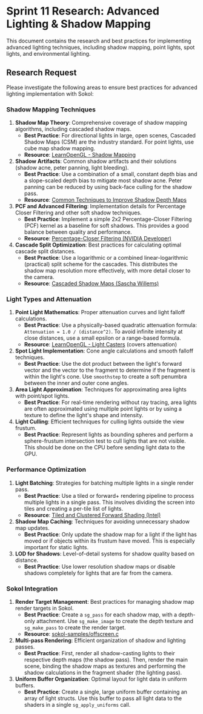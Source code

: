 # Sprint 11 Research: Advanced Lighting & Shadow Mapping

This document contains the research and best practices for implementing advanced lighting techniques, including shadow mapping, point lights, spot lights, and environmental lighting.

## Research Request

Please investigate the following areas to ensure best practices for advanced lighting implementation with Sokol:

### Shadow Mapping Techniques
1.  **Shadow Map Theory**: Comprehensive coverage of shadow mapping algorithms, including cascaded shadow maps.
    *   **Best Practice**: For directional lights in large, open scenes, Cascaded Shadow Maps (CSM) are the industry standard. For point lights, use cube map shadow mapping.
    *   **Resource**: [LearnOpenGL - Shadow Mapping](https://learnopengl.com/Advanced-Lighting/Shadows/Shadow-Mapping)
2.  **Shadow Artifacts**: Common shadow artifacts and their solutions (shadow acne, peter panning, light bleeding).
    *   **Best Practice**: Use a combination of a small, constant depth bias and a slope-scaled depth bias to mitigate most shadow acne. Peter panning can be reduced by using back-face culling for the shadow pass.
    *   **Resource**: [Common Techniques to Improve Shadow Depth Maps](https://docs.microsoft.com/en-us/windows/win32/dxtecharts/common-techniques-to-improve-shadow-depth-maps)
3.  **PCF and Advanced Filtering**: Implementation details for Percentage Closer Filtering and other soft shadow techniques.
    *   **Best Practice**: Implement a simple 2x2 Percentage-Closer Filtering (PCF) kernel as a baseline for soft shadows. This provides a good balance between quality and performance.
    *   **Resource**: [Percentage-Closer Filtering (NVIDIA Developer)](https://developer.nvidia.com/gpugems/gpugems/part-ii-lighting-and-shadows/chapter-11-shadow-map-antialiasing)
4.  **Cascade Split Optimization**: Best practices for calculating optimal cascade split distances.
    *   **Best Practice**: Use a logarithmic or a combined linear-logarithmic (practical) split scheme for the cascades. This distributes the shadow map resolution more effectively, with more detail closer to the camera.
    *   **Resource**: [Cascaded Shadow Maps (Sascha Willems)](https://saschawillems.de/blog/2016/03/02/cascaded-shadow-mapping/)

### Light Types and Attenuation
1.  **Point Light Mathematics**: Proper attenuation curves and light falloff calculations.
    *   **Best Practice**: Use a physically-based quadratic attenuation formula: `Attenuation = 1.0 / (distance^2)`. To avoid infinite intensity at close distances, use a small epsilon or a range-based formula.
    *   **Resource**: [LearnOpenGL - Light Casters](https://learnopengl.com/Advanced-Lighting/Light-casters) (covers attenuation)
2.  **Spot Light Implementation**: Cone angle calculations and smooth falloff techniques.
    *   **Best Practice**: Use the dot product between the light's forward vector and the vector to the fragment to determine if the fragment is within the light's cone. Use `smoothstep` to create a soft penumbra between the inner and outer cone angles.
3.  **Area Light Approximation**: Techniques for approximating area lights with point/spot lights.
    *   **Best Practice**: For real-time rendering without ray tracing, area lights are often approximated using multiple point lights or by using a texture to define the light's shape and intensity.
4.  **Light Culling**: Efficient techniques for culling lights outside the view frustum.
    *   **Best Practice**: Represent lights as bounding spheres and perform a sphere-frustum intersection test to cull lights that are not visible. This should be done on the CPU before sending light data to the GPU.

### Performance Optimization
1.  **Light Batching**: Strategies for batching multiple lights in a single render pass.
    *   **Best Practice**: Use a tiled or forward+ rendering pipeline to process multiple lights in a single pass. This involves dividing the screen into tiles and creating a per-tile list of lights.
    *   **Resource**: [Tiled and Clustered Forward Shading (Intel)](https://www.intel.com/content/www/us/en/developer/articles/technical/tiled-and-clustered-forward-shading.html)
2.  **Shadow Map Caching**: Techniques for avoiding unnecessary shadow map updates.
    *   **Best Practice**: Only update the shadow map for a light if the light has moved or if objects within its frustum have moved. This is especially important for static lights.
3.  **LOD for Shadows**: Level-of-detail systems for shadow quality based on distance.
    *   **Best Practice**: Use lower resolution shadow maps or disable shadows completely for lights that are far from the camera.

### Sokol Integration
1.  **Render Target Management**: Best practices for managing shadow map render targets in Sokol.
    *   **Best Practice**: Create a `sg_pass` for each shadow map, with a depth-only attachment. Use `sg_make_image` to create the depth texture and `sg_make_pass` to create the render target.
    *   **Resource**: [sokol-samples/offscreen.c](https://github.com/floooh/sokol-samples/blob/master/sapp/offscreen-sapp.c)
2.  **Multi-pass Rendering**: Efficient organization of shadow and lighting passes.
    *   **Best Practice**: First, render all shadow-casting lights to their respective depth maps (the shadow pass). Then, render the main scene, binding the shadow maps as textures and performing the shadow calculations in the fragment shader (the lighting pass).
3.  **Uniform Buffer Organization**: Optimal layout for light data in uniform buffers.
    *   **Best Practice**: Create a single, large uniform buffer containing an array of light structs. Use this buffer to pass all light data to the shaders in a single `sg_apply_uniforms` call.
